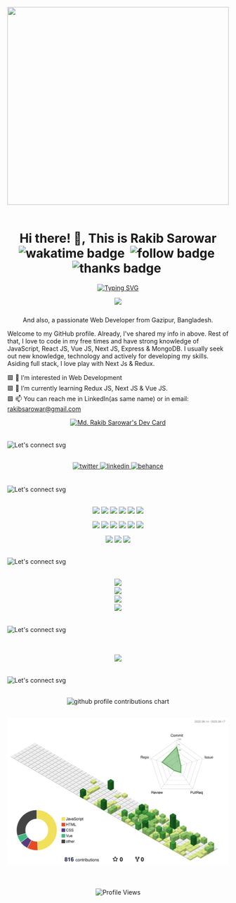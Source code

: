 <!--
    RakibSarowar's GitHub Profile
    Created on : 10/1/2022
    Author     : Rakib Sarowar
    Contact    : rakibsarowar@gmail.com

    -----------------------------------------------------------------------
    -----------------------------------------------------------------------
    
    Thank you if you like this profile README!

    BUT, please DO NOT copy this and create your profile based on it.
    You can use it as a reference, and copy a part of it, but DO NOT copy
    all of this and create your profile based on it.

    It is very common that you forget to change some information and leave
    mine in your profile.

    Only when you know what you are copying should you paste it. So, again,
    please DO NOT copy this and create your profile based on it.

    ---------------------------------------------------------------------

    What's more, you can find other awesome profile READMEs at
    https://github.com/abhisheknaiidu/awesome-github-profile-readme.
    There could be a profile README that fits you better than this one.

    ---------------------------------------------------------------------
    
    Wish you a good-looking profile README!

                                —— rakib S. (https://github.com/rakibsarowar)
-->

<br/>

<a href="https://www.facebook.com/rakibsarowar01/">
<img height="450"  width="100%"  src="https://images.unsplash.com/photo-1624377632657-3902bfd35958?ixlib=rb-4.0.3&ixid=M3wxMjA3fDB8MHxwaG90by1wYWdlfHx8fGVufDB8fHx8fA%3D%3D&auto=format&fit=crop&w=870&q=80" />
</a>

<div align=center>
<br>

<h1> Hi there! 👋, This is Rakib Sarowar <br/> 
<span> 
<!-- about repository badges start -->
<div align="center">
  <img loading="lazy" style="margin-right: 6px" alt="wakatime badge"src="https://wakatime.com/badge/user/018c678e-087a-4b28-9edf-f465885d1b83.svg"/>
  <img loading="lazy" style="margin-right: 6px" alt="follow badge"src="https://img.shields.io/github/followers/rakibsarowar?label=Followed+By&labelColor=1a0445&color=f1e05a"/>
 <!-- <a style="margin-right: 6px" href="https://github.com/montasim/montasim/issues/new?template=Guestbook_entry.md&title=Adding+<username>+to+guestbook">
    <img loading="lazy" alt="Guest Book" src="https://img.shields.io/badge/-%20%F0%9F%96%8B%20Write%20into%20my%20guest%20book-red?style=flat-round&color=00B8B5" />
  </a> -->
  <img loading="lazy" style="margin-right: 6px" alt="thanks badge" src="https://img.shields.io/badge/Thanks%20for%20visiting-!-1EAEDB.svg">
</div>
<!-- about repository badges end -->
</span> </h1>

[![Typing SVG](https://readme-typing-svg.demolab.com?font=SF+Pro&size=14&duration=3000&pause=4000&color=7F3ACE&center=true&random=false&width=435&lines=I+am+an+aspiring+MERN+%26+MEVN+Stack+Developer)](https://git.io/typing-svg)

</div>

<div align="center">
  <img height="130" src="https://camo.githubusercontent.com/62da68eb62b1e5f175f7d1f0191dd89a653d7908feb22d37d4a0ab07365d6791/68747470733a2f2f6d656469612e67697068792e636f6d2f6d656469612f4d3967624264396e6244724f5475314d71782f67697068792e676966" />
</div>

###
<p align="center">
And also, a passionate Web Developer from Gazipur, Bangladesh.
</p>

Welcome to my GitHub profile. Already, I've shared my info in above. Rest of that, I love to code in my free times and have strong knowledge of JavaScript, React JS, Vue JS, Next JS, Express & MongoDB. I usually seek out new knowledge, technology and actively for developing my skills. Asiding full stack, I love play with Next Js & Redux. 

🟪 👀 I’m interested in Web Development <br>
🟪 🌱 I’m currently learning Redux JS, Next JS & Vue JS.<br>
🟪 📫 You can reach me in LinkedIn(as same name) or in email: rakibsarowar@gmail.com

<div align=center>
<a href="https://app.daily.dev/rakibsarowar"><img src="https://api.daily.dev/devcards/a71be58fa5a64d3ca6b9d9509621f94a.png?r=zsp" width="300" alt="Md. Rakib Sarowar's Dev Card"/></a>
</div>
<br/>
<br/>

<!-- Heading text start -->
<div align="left">
    <img loading="lazy" src="https://readme-typing-svg.demolab.com?font=Josefin+Sans&weight=700&size=25&pause=&color=000435&repeat=false&random=false&width=435&lines=LET'S+CONNECT%3A" alt="Let's connect svg" />
</div>
<!-- Heading text end -->

<br />
<p align="center">
<a href="https://twitter.com/rakibsarowar" target="_blank rel="noopener noreferrer"">
<img src=https://img.shields.io/badge/twitter-%2300acee.svg?&style=for-the-badge&logo=twitter&logoColor=white alt=twitter style="margin-bottom: 5px;" />
</a>
<a href="https://linkedin.com/in/rakibsarowar" target="_blank">
<img src=https://img.shields.io/badge/linkedin-%231E77B5.svg?&style=for-the-badge&logo=linkedin&logoColor=white alt=linkedin style="margin-bottom: 5px;" />
</a>
<a href="https://www.behance.net/rakibsarowar" target="_blank">
<img src=https://img.shields.io/badge/behance-%23191919.svg?&style=for-the-badge&logo=behance&logoColor=white alt=behance style="margin-bottom: 5px;" />
</a> 
</p>
<br>

<!-- Heading text start -->
<div align="left">
    <img loading="lazy" src="https://readme-typing-svg.demolab.com?font=Josefin+Sans&weight=700&size=25&pause=&color=000435&repeat=false&random=false&width=435&lines=MY+TECH+STACK%3A" alt="Let's connect svg" />
</div>
<!-- Heading text end -->

<br />
<p align="center">
<img src="https://img.shields.io/badge/html5-%23E34F26.svg?style=for-the-badge&logo=html5&logoColor=white"/>
<img src="https://img.shields.io/badge/css3-%231572B6.svg?style=for-the-badge&logo=css3&logoColor=white"/>
<img src="https://img.shields.io/badge/SASS-hotpink.svg?style=for-the-badge&logo=SASS&logoColor=white"/>
<img src="https://img.shields.io/badge/bootstrap-%23563D7C.svg?style=for-the-badge&logo=bootstrap&logoColor=white"/>
<img src="https://img.shields.io/badge/tailwindcss-%2338B2AC.svg?style=for-the-badge&logo=tailwind-css&logoColor=white"/>
<img src="https://img.shields.io/badge/javascript-%23323330.svg?style=for-the-badge&logo=javascript&logoColor=%23F7DF1E"/>
</p>
<p align="center">
<img src="https://img.shields.io/badge/react-%2320232a.svg?style=for-the-badge&logo=react&logoColor=%2361DAFB"/>
<img src="https://img.shields.io/badge/redux-%23593d88.svg?style=for-the-badge&logo=redux&logoColor=white"/>
<img src="https://img.shields.io/badge/vuejs-%2335495e.svg?style=for-the-badge&logo=vuedotjs&logoColor=%234FC08D"/>
<img src="https://img.shields.io/badge/firebase-%23039BE5.svg?style=for-the-badge&logo=firebase"/>
<img src="https://img.shields.io/badge/express.js-%23404d59.svg?style=for-the-badge&logo=express&logoColor=%2361DAFB"/>
<img src="https://img.shields.io/badge/MongoDB-%234ea94b.svg?style=for-the-badge&logo=mongodb&logoColor=white"/>
</p>
<p align="center">
<img src="https://img.shields.io/badge/adobephotoshop-%2331A8FF.svg?style=for-the-badge&logo=adobephotoshop&logoColor=white"/>
<img src="https://img.shields.io/badge/adobeillustrator-%23FF9A00.svg?style=for-the-badge&logo=adobeillustrator&logoColor=white"/>
<img src="https://img.shields.io/badge/figma-%23F24E1E.svg?style=for-the-badge&logo=figma&logoColor=white"/>
</p>
<br/>

<!-- Heading text start -->
<div align="left">
    <img loading="lazy" src="https://readme-typing-svg.demolab.com?font=Josefin+Sans&weight=700&size=25&pause=&color=000435&repeat=false&random=false&width=435&lines=MY+GITHUB+STATS%3A" alt="Let's connect svg" />
</div>
<!-- Heading text end -->

<br />
<p align="center">
<img src="https://github-readme-stats.vercel.app/api?username=rakibsarowar&theme=midnight-purple&show_icons=true&hide_border=true&count_private=true"/> </br>
<img src="https://github-readme-streak-stats.herokuapp.com/?user=rakibsarowar&theme=midnight-purple&hide_border=true"/> </br>
<img src="https://github-readme-stats.vercel.app/api/top-langs/?username=rakibsarowar&theme=midnight-purple&show_icons=true&hide_border=true&layout=compact"/> <br>
<img src="https://github-readme-activity-graph.vercel.app/graph?username=rakibsarowar&bg_color=000000&color=6014be&line=6014bd&point=ffffff&area=true&hide_border=true"/> <br>
</p>
<br/>

<!-- TROPHIE Heading text start -->
<div align="left">
    <img loading="lazy" src="https://readme-typing-svg.demolab.com?font=Josefin+Sans&weight=700&size=25&pause=&color=000435&repeat=false&random=false&width=435&lines=MY+GITHUB+TROPHY %3A" alt="Let's connect svg" />
</div>
<!-- Heading text end -->

<br />
<br />
<p align="center">
  <img src="https://github-profile-trophy.vercel.app/?username=rakibsarowar&row=2&column=3&theme=onestar&margin-w=15&margin-h=15" />
</p>

<br/>

<!-- Heading text start -->
<div align="left">
    <img loading="lazy" src="https://readme-typing-svg.demolab.com?font=Josefin+Sans&weight=700&size=25&pause=&color=000435&repeat=false&random=false&width=435&lines=VIEW+OF+GITHUB+CONTRIBUTION%3A" alt="Let's connect svg" />
</div>
<!-- Heading text end -->
<br />

<p align="center" >
	<picture>
	  <source media="(prefers-color-scheme: dark)"  srcset="https://raw.githubusercontent.com/rakibsarowar/rakibsarowar/output-3d-contrib/night.svg" />
	  <source media="(prefers-color-scheme: light)" srcset="https://raw.githubusercontent.com/rakibsarowar/rakibsarowar/output-3d-contrib/day.svg" />
	  <img alt="github profile contributions chart"    src="https://raw.githubusercontent.com/rakibsarowar/rakibsarowar/output-3d-contrib/day.svg" />
	</picture>
</p>


![](./profile-3d-contrib/profile-green-animate.svg)
---
<br />

<p align="center">
  <img src="https://komarev.com/ghpvc/?username=rakibsarowar&style=for-the-badge&color=blueviolet&base=2240" alt="Profile Views" />
</p>

<br />

